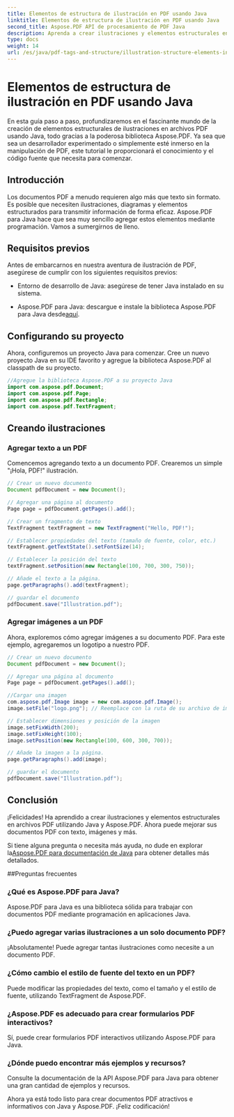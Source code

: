 ```yaml
---
title: Elementos de estructura de ilustración en PDF usando Java
linktitle: Elementos de estructura de ilustración en PDF usando Java
second_title: Aspose.PDF API de procesamiento de PDF Java
description: Aprenda a crear ilustraciones y elementos estructurales en archivos PDF usando Java con Aspose.PDF.
type: docs
weight: 14
url: /es/java/pdf-tags-and-structure/illustration-structure-elements-in-pdf-using-java/
---
```


# Elementos de estructura de ilustración en PDF usando Java

En esta guía paso a paso, profundizaremos en el fascinante mundo de la creación de elementos estructurales de ilustraciones en archivos PDF usando Java, todo gracias a la poderosa biblioteca Aspose.PDF. Ya sea que sea un desarrollador experimentado o simplemente esté inmerso en la manipulación de PDF, este tutorial le proporcionará el conocimiento y el código fuente que necesita para comenzar.

## Introducción

Los documentos PDF a menudo requieren algo más que texto sin formato. Es posible que necesiten ilustraciones, diagramas y elementos estructurados para transmitir información de forma eficaz. Aspose.PDF para Java hace que sea muy sencillo agregar estos elementos mediante programación. Vamos a sumergirnos de lleno.

## Requisitos previos

Antes de embarcarnos en nuestra aventura de ilustración de PDF, asegúrese de cumplir con los siguientes requisitos previos:

- Entorno de desarrollo de Java: asegúrese de tener Java instalado en su sistema.

-  Aspose.PDF para Java: descargue e instale la biblioteca Aspose.PDF para Java desde[aquí](https://releases.aspose.com/pdf/java/).

## Configurando su proyecto

Ahora, configuremos un proyecto Java para comenzar. Cree un nuevo proyecto Java en su IDE favorito y agregue la biblioteca Aspose.PDF al classpath de su proyecto.

```java
//Agregue la biblioteca Aspose.PDF a su proyecto Java
import com.aspose.pdf.Document;
import com.aspose.pdf.Page;
import com.aspose.pdf.Rectangle;
import com.aspose.pdf.TextFragment;
```

## Creando ilustraciones

### Agregar texto a un PDF

Comencemos agregando texto a un documento PDF. Crearemos un simple "¡Hola, PDF!" ilustración.

```java
// Crear un nuevo documento
Document pdfDocument = new Document();

// Agregar una página al documento
Page page = pdfDocument.getPages().add();

// Crear un fragmento de texto
TextFragment textFragment = new TextFragment("Hello, PDF!");

// Establecer propiedades del texto (tamaño de fuente, color, etc.)
textFragment.getTextState().setFontSize(14);

// Establecer la posición del texto
textFragment.setPosition(new Rectangle(100, 700, 300, 750));

// Añade el texto a la página.
page.getParagraphs().add(textFragment);

// guardar el documento
pdfDocument.save("Illustration.pdf");
```

### Agregar imágenes a un PDF

Ahora, exploremos cómo agregar imágenes a su documento PDF. Para este ejemplo, agregaremos un logotipo a nuestro PDF.

```java
// Crear un nuevo documento
Document pdfDocument = new Document();

// Agregar una página al documento
Page page = pdfDocument.getPages().add();

//Cargar una imagen
com.aspose.pdf.Image image = new com.aspose.pdf.Image();
image.setFile("logo.png"); // Reemplace con la ruta de su archivo de imagen

// Establecer dimensiones y posición de la imagen
image.setFixWidth(200);
image.setFixHeight(100);
image.setPosition(new Rectangle(100, 600, 300, 700));

// Añade la imagen a la página.
page.getParagraphs().add(image);

// guardar el documento
pdfDocument.save("Illustration.pdf");
```

## Conclusión

¡Felicidades! Ha aprendido a crear ilustraciones y elementos estructurales en archivos PDF utilizando Java y Aspose.PDF. Ahora puede mejorar sus documentos PDF con texto, imágenes y más.

 Si tiene alguna pregunta o necesita más ayuda, no dude en explorar la[Aspose.PDF para documentación de Java](https://reference.aspose.com/pdf/java/) para obtener detalles más detallados.

##Preguntas frecuentes

### ¿Qué es Aspose.PDF para Java?
   Aspose.PDF para Java es una biblioteca sólida para trabajar con documentos PDF mediante programación en aplicaciones Java.

### ¿Puedo agregar varias ilustraciones a un solo documento PDF?
   ¡Absolutamente! Puede agregar tantas ilustraciones como necesite a un documento PDF.

### ¿Cómo cambio el estilo de fuente del texto en un PDF?
   Puede modificar las propiedades del texto, como el tamaño y el estilo de fuente, utilizando TextFragment de Aspose.PDF.

### ¿Aspose.PDF es adecuado para crear formularios PDF interactivos?
   Sí, puede crear formularios PDF interactivos utilizando Aspose.PDF para Java.

### ¿Dónde puedo encontrar más ejemplos y recursos?
   Consulte la documentación de la API Aspose.PDF para Java para obtener una gran cantidad de ejemplos y recursos.
   
Ahora ya está todo listo para crear documentos PDF atractivos e informativos con Java y Aspose.PDF. ¡Feliz codificación!